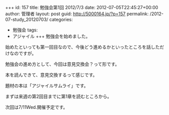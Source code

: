 +++
id: 157
title: 勉強会第1回 2012/7/3
date: 2012-07-05T22:45:27+00:00
author: 管理者
layout: post
guid: http://5000164.jp/?p=157
permalink: /2012-07-study_20120703/
categories:
  - 勉強会
tags:
  - アジャイル
+++
勉強会を始めました。
  
始めたといっても第一回目なので、今後どう進めるかといったところを話しただけなのですが。

勉強会の進め方として、今回は意見交換会？って形です。
  
本を読んできて、意見交換するって感じです。
  
題材の本は「アジャイルサムライ」です。
  
まずは来週の第2回目までに第1章を読むところから。

次回は7/11Wed.開催予定です。